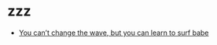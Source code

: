 # zzz

- [You can’t change the wave, but you can learn to surf babe](https://m.huxiu.com/article/285215.html?f=app_ios_friends)